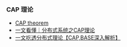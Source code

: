 ### CAP 理论
- [CAP theorem](https://en.wikipedia.org/wiki/CAP_theorem)
- [一文看懂｜分布式系统之CAP理论](https://cloud.tencent.com/developer/article/1860632)
- [一文吃透分布式理论【CAP,BASE深入解析】](https://juejin.cn/post/7021717177220726798)

